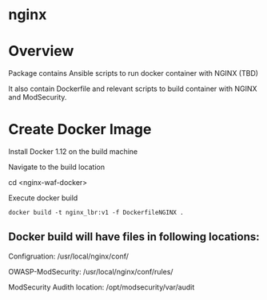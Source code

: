 # nginx

# Overview

Package contains Ansible scripts to run docker container with NGINX (TBD)

It also contain Dockerfile and relevant scripts to build container with NGINX and ModSecurity. 

# Create Docker Image

Install Docker 1.12 on the build machine

Navigate to the build location

cd &lt;nginx-waf-docker&gt;

Execute docker build

`docker build -t nginx_lbr:v1 -f DockerfileNGINX .`

## Docker build will have files in following locations:

Configruation: /usr/local/nginx/conf/

OWASP-ModSecurity: /usr/local/nginx/conf/rules/

ModSecurity Audith location: /opt/modsecurity/var/audit

